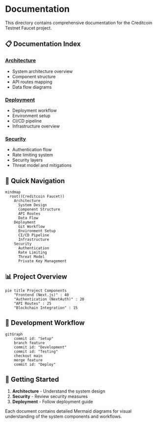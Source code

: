 # Documentation

This directory contains comprehensive documentation for the Creditcoin Testnet Faucet project.

## 📋 Documentation Index

### [Architecture](./architecture.md)
- System architecture overview
- Component structure
- API routes mapping
- Data flow diagrams

### [Deployment](./deployment.md)
- Deployment workflow
- Environment setup
- CI/CD pipeline
- Infrastructure overview

### [Security](./security.md)
- Authentication flow
- Rate limiting system
- Security layers
- Threat model and mitigations

## 🎯 Quick Navigation

```mermaid
mindmap
  root((Creditcoin Faucet))
    Architecture
      System Design
      Component Structure
      API Routes
      Data Flow
    Deployment
      Git Workflow
      Environment Setup
      CI/CD Pipeline
      Infrastructure
    Security
      Authentication
      Rate Limiting
      Threat Model
      Private Key Management
```

## 📊 Project Overview

```mermaid
pie title Project Components
    "Frontend (Next.js)" : 40
    "Authentication (NextAuth)" : 20
    "API Routes" : 25
    "Blockchain Integration" : 15
```

## 🔄 Development Workflow

```mermaid
gitGraph
    commit id: "Setup"
    branch feature
    commit id: "Development"
    commit id: "Testing"
    checkout main
    merge feature
    commit id: "Deploy"
```

## 🚀 Getting Started

1. **Architecture** - Understand the system design
2. **Security** - Review security measures
3. **Deployment** - Follow deployment guide

Each document contains detailed Mermaid diagrams for visual understanding of the system components and workflows.